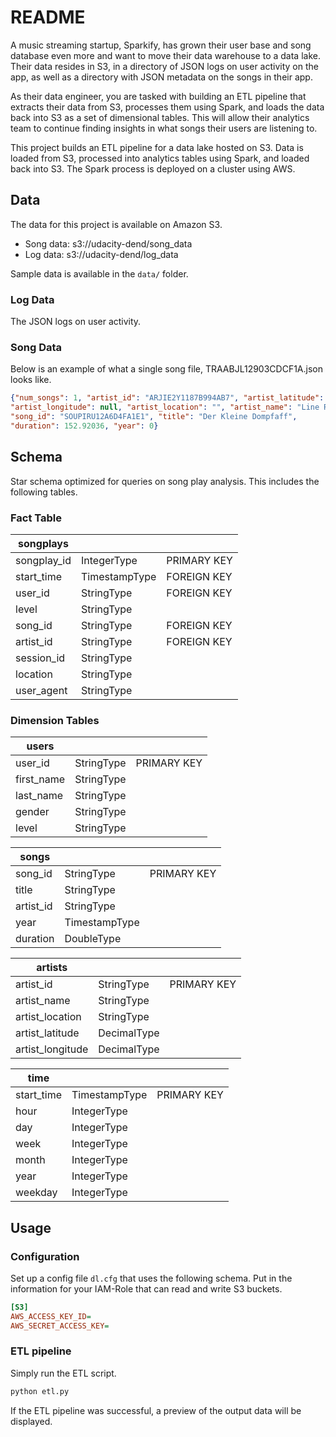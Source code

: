 # README

A music streaming startup, Sparkify, has grown their user base and song database
even more and want to move their data warehouse to a data lake. Their data
resides in S3, in a directory of JSON logs on user activity on the app, as well
as a directory with JSON metadata on the songs in their app.

As their data engineer, you are tasked with building an ETL pipeline that
extracts their data from S3, processes them using Spark, and loads the data back
into S3 as a set of dimensional tables. This will allow their analytics team to
continue finding insights in what songs their users are listening to.

This project builds an ETL pipeline for a data lake hosted on S3. Data is loaded
from S3, processed into analytics tables using Spark, and loaded back into S3.
The Spark process is deployed on a cluster using AWS.

## Data

The data for this project is available on Amazon S3.

- Song data: s3://udacity-dend/song_data
- Log data: s3://udacity-dend/log_data

Sample data is available in the `data/` folder.

### Log Data

The JSON logs on user activity.


### Song Data

Below is an example of what a single song file, TRAABJL12903CDCF1A.json looks
like.

```JSON
{"num_songs": 1, "artist_id": "ARJIE2Y1187B994AB7", "artist_latitude": null,
"artist_longitude": null, "artist_location": "", "artist_name": "Line Renaud",
"song_id": "SOUPIRU12A6D4FA1E1", "title": "Der Kleine Dompfaff",
"duration": 152.92036, "year": 0}
```

## Schema

Star schema optimized for queries on song play analysis. This includes the
following tables.

### Fact Table

| songplays | | |
|---|---|---|
songplay_id | IntegerType | PRIMARY KEY
start_time | TimestampType | FOREIGN KEY
user_id | StringType | FOREIGN KEY
level | StringType
song_id | StringType | FOREIGN KEY
artist_id | StringType | FOREIGN KEY
session_id | StringType
location | StringType
user_agent | StringType

### Dimension Tables

| users | | |
|---|---|---|
user_id | StringType | PRIMARY KEY
first_name | StringType
last_name | StringType
gender | StringType
level | StringType

| songs | | |
|---|---|---|
song_id | StringType | PRIMARY KEY
title | StringType
artist_id | StringType
year | TimestampType
duration | DoubleType

| artists | | |
|---|---|---|
artist_id | StringType | PRIMARY KEY
artist_name | StringType
artist_location | StringType
artist_latitude | DecimalType
artist_longitude | DecimalType

| time | | |
|---|---|--|
start_time | TimestampType | PRIMARY KEY
hour | IntegerType
day | IntegerType
week | IntegerType
month | IntegerType
year | IntegerType
weekday | IntegerType

## Usage

### Configuration

Set up a config file `dl.cfg` that uses the following schema. Put
in the information for your IAM-Role that can read and write S3 buckets.

```cfg
[S3]
AWS_ACCESS_KEY_ID=
AWS_SECRET_ACCESS_KEY=
```

### ETL pipeline

Simply run the ETL script.

```bash
python etl.py
```

If the ETL pipeline was successful, a preview of the output data will be
displayed.
